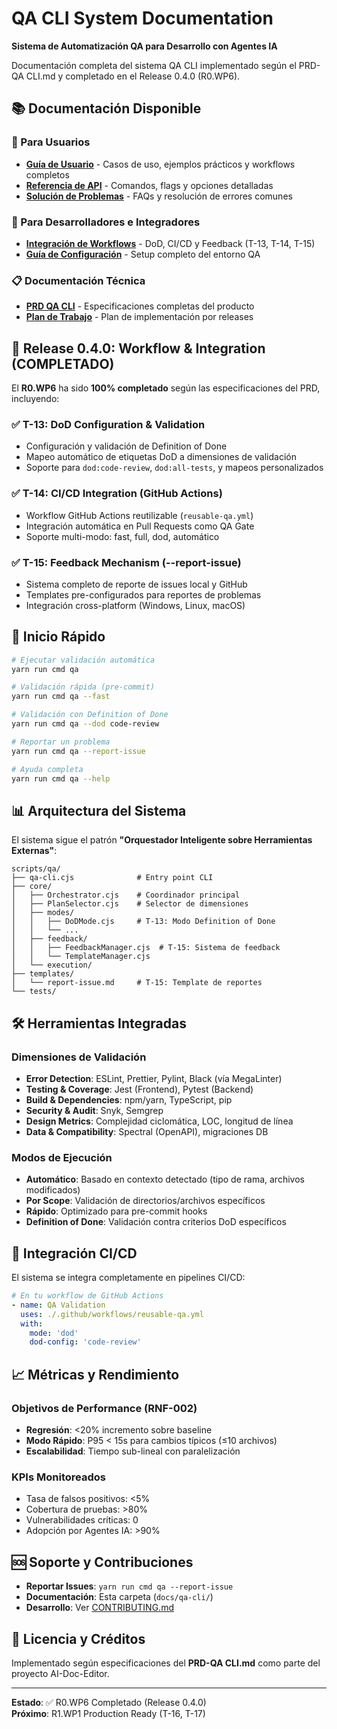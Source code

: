 # QA CLI System Documentation

**Sistema de Automatización QA para Desarrollo con Agentes IA**

Documentación completa del sistema QA CLI implementado según el PRD-QA CLI.md y completado en el Release 0.4.0 (R0.WP6).

## 📚 Documentación Disponible

### 🚀 Para Usuarios
- **[Guía de Usuario](user-guide.md)** - Casos de uso, ejemplos prácticos y workflows completos
- **[Referencia de API](api-reference.md)** - Comandos, flags y opciones detalladas
- **[Solución de Problemas](troubleshooting.md)** - FAQs y resolución de errores comunes

### 🔧 Para Desarrolladores e Integradores
- **[Integración de Workflows](workflow-integration.md)** - DoD, CI/CD y Feedback (T-13, T-14, T-15)
- **[Guía de Configuración](../QA-SETUP-GUIDE.md)** - Setup completo del entorno QA

### 📋 Documentación Técnica
- **[PRD QA CLI](../PRD-QA%20CLI.md)** - Especificaciones completas del producto
- **[Plan de Trabajo](../WorkPlan%20QA%20CLI.md)** - Plan de implementación por releases

## 🎯 Release 0.4.0: Workflow & Integration (COMPLETADO)

El **R0.WP6** ha sido **100% completado** según las especificaciones del PRD, incluyendo:

### ✅ T-13: DoD Configuration & Validation
- Configuración y validación de Definition of Done
- Mapeo automático de etiquetas DoD a dimensiones de validación
- Soporte para `dod:code-review`, `dod:all-tests`, y mapeos personalizados

### ✅ T-14: CI/CD Integration (GitHub Actions)
- Workflow GitHub Actions reutilizable (`reusable-qa.yml`)
- Integración automática en Pull Requests como QA Gate
- Soporte multi-modo: fast, full, dod, automático

### ✅ T-15: Feedback Mechanism (--report-issue)
- Sistema completo de reporte de issues local y GitHub
- Templates pre-configurados para reportes de problemas
- Integración cross-platform (Windows, Linux, macOS)

## 🚀 Inicio Rápido

```bash
# Ejecutar validación automática
yarn run cmd qa

# Validación rápida (pre-commit)
yarn run cmd qa --fast

# Validación con Definition of Done
yarn run cmd qa --dod code-review

# Reportar un problema
yarn run cmd qa --report-issue

# Ayuda completa
yarn run cmd qa --help
```

## 📊 Arquitectura del Sistema

El sistema sigue el patrón **"Orquestador Inteligente sobre Herramientas Externas"**:

```
scripts/qa/
├── qa-cli.cjs              # Entry point CLI
├── core/
│   ├── Orchestrator.cjs    # Coordinador principal
│   ├── PlanSelector.cjs    # Selector de dimensiones
│   ├── modes/
│   │   ├── DoDMode.cjs     # T-13: Modo Definition of Done
│   │   └── ...
│   ├── feedback/
│   │   ├── FeedbackManager.cjs  # T-15: Sistema de feedback
│   │   └── TemplateManager.cjs
│   └── execution/
├── templates/
│   └── report-issue.md     # T-15: Template de reportes
└── tests/
```

## 🛠 Herramientas Integradas

### Dimensiones de Validación
- **Error Detection**: ESLint, Prettier, Pylint, Black (vía MegaLinter)
- **Testing & Coverage**: Jest (Frontend), Pytest (Backend)
- **Build & Dependencies**: npm/yarn, TypeScript, pip
- **Security & Audit**: Snyk, Semgrep
- **Design Metrics**: Complejidad ciclomática, LOC, longitud de línea
- **Data & Compatibility**: Spectral (OpenAPI), migraciones DB

### Modos de Ejecución
- **Automático**: Basado en contexto detectado (tipo de rama, archivos modificados)
- **Por Scope**: Validación de directorios/archivos específicos
- **Rápido**: Optimizado para pre-commit hooks
- **Definition of Done**: Validación contra criterios DoD específicos

## 🔄 Integración CI/CD

El sistema se integra completamente en pipelines CI/CD:

```yaml
# En tu workflow de GitHub Actions
- name: QA Validation
  uses: ./.github/workflows/reusable-qa.yml
  with:
    mode: 'dod'
    dod-config: 'code-review'
```

## 📈 Métricas y Rendimiento

### Objetivos de Performance (RNF-002)
- **Regresión**: <20% incremento sobre baseline
- **Modo Rápido**: P95 < 15s para cambios típicos (≤10 archivos)
- **Escalabilidad**: Tiempo sub-lineal con paralelización

### KPIs Monitoreados
- Tasa de falsos positivos: <5%
- Cobertura de pruebas: >80%
- Vulnerabilidades críticas: 0
- Adopción por Agentes IA: >90%

## 🆘 Soporte y Contribuciones

- **Reportar Issues**: `yarn run cmd qa --report-issue`
- **Documentación**: Esta carpeta (`docs/qa-cli/`)
- **Desarrollo**: Ver [CONTRIBUTING.md](../CONTRIBUTING.md)

## 📜 Licencia y Créditos

Implementado según especificaciones del **PRD-QA CLI.md** como parte del proyecto AI-Doc-Editor.

---

**Estado**: ✅ R0.WP6 Completado (Release 0.4.0)  
**Próximo**: R1.WP1 Production Ready (T-16, T-17)